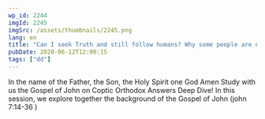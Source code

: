 ```yaml
---
wp_id: 2244
imgId: 2245
imgSrc: /assets/thumbnails/2245.png
lang: en
title: "Can I seek Truth and still follow humans? Why some people are not persuaded by Truth?"
pubDate: 2020-06-12T12:00:15
tags: ["dd"]
---
```


<!-- page: 6 -->

<p>In the name of the Father, the Son, the Holy Spirit one God Amen Study with us the Gospel of John on Coptic Orthodox Answers Deep Dive! In this session, we explore together the background of the Gospel of John (john 7:14-36 )</p>
<p>&nbsp;</p>
